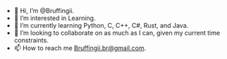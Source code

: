 - 👋 Hi, I’m @Bruffingii.
- 👀 I’m interested in Learning.
- 🌱 I’m currently learning Python, C, C++, C#, Rust, and Java.
- 💞️ I’m looking to collaborate on as much as I can, given my current time constraints.
- 📫 How to reach me Bruffingii.br@gmail.com.

<!---
Bruffingii/Bruffingii is a ✨ special ✨ repository because its `README.md` (this file) appears on your GitHub profile.
You can click the Preview link to take a look at your changes.
--->
